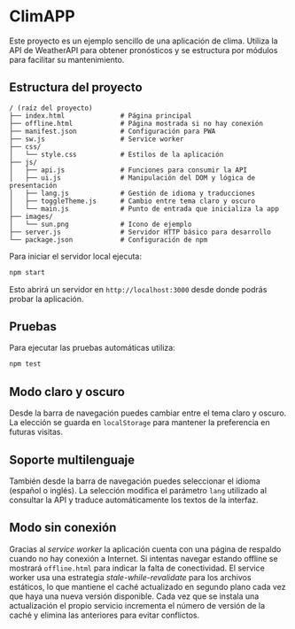 # ClimAPP

Este proyecto es un ejemplo sencillo de una aplicación de clima. Utiliza la API de WeatherAPI para obtener pronósticos y se estructura por módulos para facilitar su mantenimiento.

## Estructura del proyecto

```
/ (raíz del proyecto)
├── index.html              # Página principal
├── offline.html            # Página mostrada si no hay conexión
├── manifest.json           # Configuración para PWA
├── sw.js                   # Service worker
├── css/
│   └── style.css           # Estilos de la aplicación
├── js/
│   ├── api.js              # Funciones para consumir la API
│   ├── ui.js               # Manipulación del DOM y lógica de presentación
│   ├── lang.js             # Gestión de idioma y traducciones
│   ├── toggleTheme.js      # Cambio entre tema claro y oscuro
│   └── main.js             # Punto de entrada que inicializa la app
├── images/
│   └── sun.png             # Icono de ejemplo
├── server.js               # Servidor HTTP básico para desarrollo
└── package.json            # Configuración de npm
```

Para iniciar el servidor local ejecuta:

```bash
npm start
```

Esto abrirá un servidor en `http://localhost:3000` desde donde podrás probar la aplicación.

## Pruebas

Para ejecutar las pruebas automáticas utiliza:

```bash
npm test
```

## Modo claro y oscuro

Desde la barra de navegación puedes cambiar entre el tema claro y oscuro. La elección se guarda en `localStorage` para mantener la preferencia en futuras visitas.

## Soporte multilenguaje

También desde la barra de navegación puedes seleccionar el idioma (español o inglés).
La selección modifica el parámetro `lang` utilizado al consultar la API y traduce automáticamente los textos de la interfaz.

## Modo sin conexión

Gracias al *service worker* la aplicación cuenta con una página de respaldo cuando no hay conexión a Internet.
Si intentas navegar estando offline se mostrará `offline.html` para indicar la falta de conectividad.
El service worker usa una estrategia *stale-while-revalidate* para los archivos estáticos, lo que mantiene el caché actualizado en segundo plano cada vez que haya una nueva versión disponible.
Cada vez que se instala una actualización el propio servicio incrementa el número de versión de la caché y elimina las anteriores para evitar conflictos.

